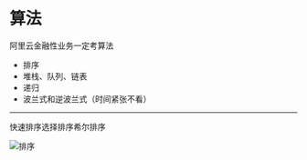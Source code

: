 # 算法

阿里云金融性业务一定考算法

* 排序
* 堆栈、队列、链表
* 递归
* 波兰式和逆波兰式（时间紧张不看）

---

快速排序选择排序希尔排序

![排序](http://om1o84p1p.bkt.clouddn.com/1503820230.png?imageMogr2/thumbnail/!70p)
